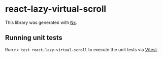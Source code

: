 # react-lazy-virtual-scroll

This library was generated with [Nx](https://nx.dev).

## Running unit tests

Run `nx test react-lazy-virtual-scroll` to execute the unit tests via [Vitest](https://vitest.dev/).
